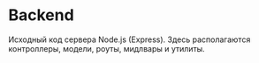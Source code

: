 # Backend

Исходный код сервера Node.js (Express). Здесь располагаются контроллеры, модели, роуты, мидлвары и утилиты. 